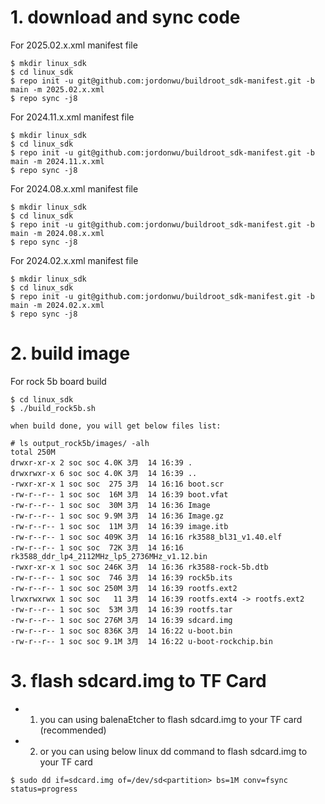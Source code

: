 # 1. download and sync code
For 2025.02.x.xml manifest file
```
$ mkdir linux_sdk
$ cd linux_sdk
$ repo init -u git@github.com:jordonwu/buildroot_sdk-manifest.git -b main -m 2025.02.x.xml
$ repo sync -j8
```

For 2024.11.x.xml manifest file
```
$ mkdir linux_sdk
$ cd linux_sdk
$ repo init -u git@github.com:jordonwu/buildroot_sdk-manifest.git -b main -m 2024.11.x.xml
$ repo sync -j8
```

For 2024.08.x.xml manifest file
```
$ mkdir linux_sdk
$ cd linux_sdk
$ repo init -u git@github.com:jordonwu/buildroot_sdk-manifest.git -b main -m 2024.08.x.xml
$ repo sync -j8
```

For 2024.02.x.xml manifest file
```
$ mkdir linux_sdk
$ cd linux_sdk
$ repo init -u git@github.com:jordonwu/buildroot_sdk-manifest.git -b main -m 2024.02.x.xml
$ repo sync -j8
```

# 2. build image

For rock 5b board build

```
$ cd linux_sdk
$ ./build_rock5b.sh

when build done, you will get below files list:

# ls output_rock5b/images/ -alh
total 250M
drwxr-xr-x 2 soc soc 4.0K 3月  14 16:39 .
drwxrwxr-x 6 soc soc 4.0K 3月  14 16:39 ..
-rwxr-xr-x 1 soc soc  275 3月  14 16:16 boot.scr
-rw-r--r-- 1 soc soc  16M 3月  14 16:39 boot.vfat
-rw-r--r-- 1 soc soc  30M 3月  14 16:36 Image
-rw-r--r-- 1 soc soc 9.9M 3月  14 16:36 Image.gz
-rw-r--r-- 1 soc soc  11M 3月  14 16:39 image.itb
-rw-r--r-- 1 soc soc 409K 3月  14 16:16 rk3588_bl31_v1.40.elf
-rw-r--r-- 1 soc soc  72K 3月  14 16:16 rk3588_ddr_lp4_2112MHz_lp5_2736MHz_v1.12.bin
-rwxr-xr-x 1 soc soc 246K 3月  14 16:36 rk3588-rock-5b.dtb
-rw-r--r-- 1 soc soc  746 3月  14 16:39 rock5b.its
-rw-r--r-- 1 soc soc 250M 3月  14 16:39 rootfs.ext2
lrwxrwxrwx 1 soc soc   11 3月  14 16:39 rootfs.ext4 -> rootfs.ext2
-rw-r--r-- 1 soc soc  53M 3月  14 16:39 rootfs.tar
-rw-r--r-- 1 soc soc 276M 3月  14 16:39 sdcard.img
-rw-r--r-- 1 soc soc 836K 3月  14 16:22 u-boot.bin
-rw-r--r-- 1 soc soc 9.1M 3月  14 16:22 u-boot-rockchip.bin
```

# 3. flash sdcard.img to TF Card
* 1. you can using balenaEtcher to flash sdcard.img to your TF card (recommended)
* 2. or you can using below linux dd command to flash sdcard.img to your TF card

```
$ sudo dd if=sdcard.img of=/dev/sd<partition> bs=1M conv=fsync  status=progress
```

